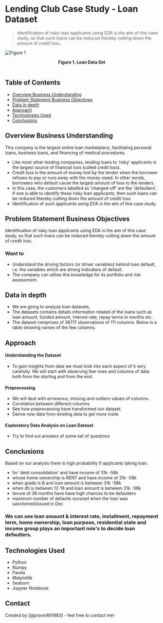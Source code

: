 # Lending Club Case Study - Loan Dataset
> Identification of risky loan applicants using EDA is the aim of this case study, so that such loans can be reduced thereby cutting down the amount of credit loss..

<p>
<img src ="https://cdn.upgrad.com/UpGrad/temp/7afbce98-8ecc-41c6-96d8-981cba7d343f/Loan_image.png" alt='Figure 1'>
<center> <b>Figure 1. Loan Data Set</b> </center> 
 </br>  
</p>

## Table of Contents
* [Overview Business Understanding](#overview-business-understanding)
* [Problem Statement Business Objectives](#problem-statement-business-objectives)
* [Data in depth](#data-in-depth)
* [Approach](#approach)
* [Technologies Used](#technologies-used)
* [Conclusions](#conclusions)

<!-- You can include any other section that is pertinent to your problem -->

## Overview Business Understanding
This company is the largest online loan marketplace, facilitating personal loans, business loans, and financing of medical procedures. 
- Like most other lending companies, lending loans to ‘risky’ applicants is the largest source of financial loss (called credit loss). 
- Credit loss is the amount of money lost by the lender when the borrower refuses to pay or runs away with the money owed. In other words, borrowers who default cause the largest amount of loss to the lenders. 
- In this case, the customers labelled as 'charged-off' are the 'defaulters'. If one is able to identify these risky loan applicants, then such loans can be reduced thereby cutting down the amount of credit loss. 
- Identification of such applicants using EDA is the aim of this case study.

## Problem Statement Business Objectives
Identification of risky loan applicants using EDA is the aim of this case study, so that such loans can be reduced thereby cutting down the amount of credit loss.

### Want to
 * Understand the driving factors (or driver variables) behind loan default, i.e. the variables which are strong indicators of default. 
 * The company can utilise this knowledge for its portfolio and risk assessment.

## Data in depth
-  We are going to analyze loan datasets, 
- The datasets contains details information related of the loans such as loan amount, funded amount, interest rate, repay terms in months etc. 
- The dataset comprises of 38717 observations of 111 columns. Below is a table showing names of the few columns.

## Approach
  #### Understanding the Dataset
  - To gain insights from data we must look into each aspect of it very carefully. We will start with observing few rows and columns of data both from the starting and from the end.
  #### Preprocessing
  - We will deal with erroneous, missing and outliers values of columns.
  - Correlation between different columns
  - See how preprocessing have transformed our dataset.
  - Derive new data from existing data to get more insite 
  #### Exploratory Data Analysis on Loan Dataset
  - Try to find out answers of some set of questions


<!-- You don't have to answer all the questions - just the ones relevant to your project. -->

## Conclusions
Based on our analysis there is high probability if applicants taking loan:
 - for 'debt consolidation' and have income of 31k -58k
 - whose home ownership is RENT and have income of 31k -58k
 - when grade is B and loan amount is between 31k -58k
 - when dti is between 12-18 and loan amount is between 31k -58k
 - tenure of 36 months have have high chances to be defaulters
 - maximum number of defaults occured when the loan was sanctioned/issued in Dec


### We can see loan amount & interest rate, installment, repayment term, home ownership, loan purpose, residential state and income group plays an important role's to decide loan defaulters.

<!-- You don't have to answer all the questions - just the ones relevant to your project. -->


## Technologies Used
- Python
- Numpy
- Panda
- Matplotlib
- Seaborn
- Jupyter Notebook

<!-- As the libraries versions keep on changing, it is recommended to mention the version of library used in this project -->

## Contact
Created by [@pravin691983] - feel free to contact me!


<!-- Optional -->
<!-- ## License -->
<!-- This project is open source and available under the [... License](). -->

<!-- You don't have to include all sections - just the one's relevant to your project -->

